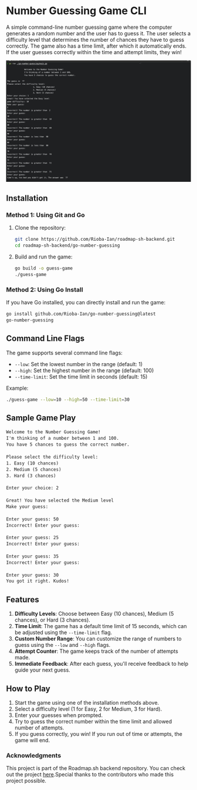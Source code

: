 # Number Guessing Game CLI

A simple command-line number guessing game where the computer generates a random number and the user has to guess it. The user selects a difficulty level that determines the number of chances they have to guess correctly. The game also has a time limit, after which it automatically ends. If the user guesses correctly within the time and attempt limits, they win!

![Game Screenshot](./images/guess-game.png)

## Installation

### Method 1: Using Git and Go

1. Clone the repository:

   ```bash
   git clone https://github.com/Rioba-Ian/roadmap-sh-backend.git
   cd roadmap-sh-backend/go-number-guessing
   ```

2. Build and run the game:
   ```bash
   go build -o guess-game
   ./guess-game
   ```

### Method 2: Using Go Install

If you have Go installed, you can directly install and run the game:

```bash
go install github.com/Rioba-Ian/go-number-guessing@latest
go-number-guessing
```

## Command Line Flags

The game supports several command line flags:

- `--low`: Set the lowest number in the range (default: 1)
- `--high`: Set the highest number in the range (default: 100)
- `--time-limit`: Set the time limit in seconds (default: 15)

Example:

```bash
./guess-game --low=10 --high=50 --time-limit=30
```

## Sample Game Play

```txt
Welcome to the Number Guessing Game!
I'm thinking of a number between 1 and 100.
You have 5 chances to guess the correct number.

Please select the difficulty level:
1. Easy (10 chances)
2. Medium (5 chances)
3. Hard (3 chances)

Enter your choice: 2

Great! You have selected the Medium level
Make your guess:

Enter your guess: 50
Incorrect! Enter your guess:

Enter your guess: 25
Incorrect! Enter your guess:

Enter your guess: 35
Incorrect! Enter your guess:

Enter your guess: 30
You got it right. Kudos!
```

## Features

1. **Difficulty Levels**: Choose between Easy (10 chances), Medium (5 chances), or Hard (3 chances).
2. **Time Limit**: The game has a default time limit of 15 seconds, which can be adjusted using the `--time-limit` flag.
3. **Custom Number Range**: You can customize the range of numbers to guess using the `--low` and `--high` flags.
4. **Attempt Counter**: The game keeps track of the number of attempts made.
5. **Immediate Feedback**: After each guess, you'll receive feedback to help guide your next guess.

## How to Play

1. Start the game using one of the installation methods above.
2. Select a difficulty level (1 for Easy, 2 for Medium, 3 for Hard).
3. Enter your guesses when prompted.
4. Try to guess the correct number within the time limit and allowed number of attempts.
5. If you guess correctly, you win! If you run out of time or attempts, the game will end.

### Acknowledgments

This project is part of the Roadmap.sh backend repository. You can check out the project [here](https://roadmap.sh/projects/number-guessing-game).Special thanks to the contributors who made this project possible.
